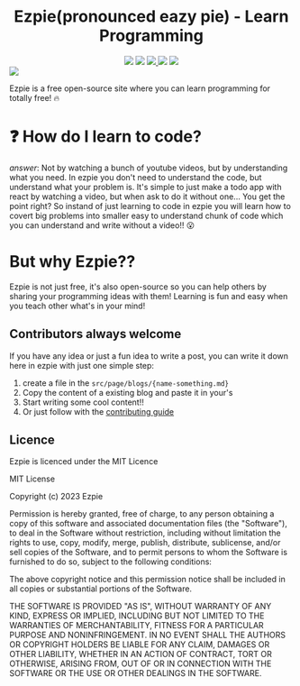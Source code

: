 <div align=center>
<h1>Ezpie(pronounced eazy pie) - Learn Programming</h1>
<div>
<img src="https://img.shields.io/badge/PRs-Welcome-green">
<img src="https://img.shields.io/badge/First%20timers%20only-Friendly-blue">
<a href="https://discord.gg/jR7fjqSCDk" alt="discord link">
<img src="https://img.shields.io/discord/1031092931408441344?logo=discord">
</a>
<img src="https://img.shields.io/github/license/ezpieco/ezpie">
<a href="https://twitter.com/intent/tweet?text=I%20found%20a%20fun%20and%20cool%20site%20to%20learn%20programming&url=https://ezpie.vercel.app&via=ezpieco&hashtags=developers,ezpie,coding,programmer">
<img src="https://img.shields.io/twitter/url/http/shields.io.svg?style=social">
</a>
</div>
</div>
<img src="https://ezpie.vercel.app/default.svg">

Ezpie is a free open-source site where you can learn programming for totally free! :fire:

# :question: How do I learn to code?
*answer*: Not by watching a bunch of youtube videos, but by understanding what you need. In ezpie you don't need to understand the code, but understand what your problem is. It's simple to just make a todo app with react by watching a video, but when ask to do it without one... You get the point right? So instand of just learning to code in ezpie you will learn how to covert big problems into smaller easy to understand chunk of code which you can understand and write without a video!! 😮

# But why Ezpie??
Ezpie is not just free, it's also open-source so you can help others by sharing your programming ideas with them! Learning is fun and easy when you teach other what's in your mind!

## Contributors always welcome
If you have any idea or just a fun idea to write a post, you can write it down here in ezpie with just one simple step:
1. create a file in the `src/page/blogs/{name-something.md}`
2. Copy the content of a existing blog and paste it in your's
3. Start writing some cool content!!
4. Or just follow with the [contributing guide](https://github.com/EzpieCo/ezpie/blob/master/CONTRIBUTING.md)

## Licence
Ezpie is licenced under the MIT Licence

MIT License

Copyright (c) 2023 Ezpie

Permission is hereby granted, free of charge, to any person obtaining a copy
of this software and associated documentation files (the "Software"), to deal
in the Software without restriction, including without limitation the rights
to use, copy, modify, merge, publish, distribute, sublicense, and/or sell
copies of the Software, and to permit persons to whom the Software is
furnished to do so, subject to the following conditions:

The above copyright notice and this permission notice shall be included in all
copies or substantial portions of the Software.

THE SOFTWARE IS PROVIDED "AS IS", WITHOUT WARRANTY OF ANY KIND, EXPRESS OR
IMPLIED, INCLUDING BUT NOT LIMITED TO THE WARRANTIES OF MERCHANTABILITY,
FITNESS FOR A PARTICULAR PURPOSE AND NONINFRINGEMENT. IN NO EVENT SHALL THE
AUTHORS OR COPYRIGHT HOLDERS BE LIABLE FOR ANY CLAIM, DAMAGES OR OTHER
LIABILITY, WHETHER IN AN ACTION OF CONTRACT, TORT OR OTHERWISE, ARISING FROM,
OUT OF OR IN CONNECTION WITH THE SOFTWARE OR THE USE OR OTHER DEALINGS IN THE
SOFTWARE.
